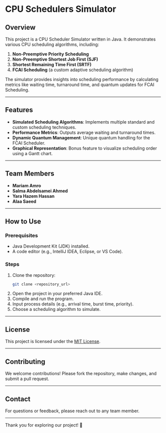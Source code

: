 # CPU Schedulers Simulator

## Overview
This project is a CPU Scheduler Simulator written in Java. It demonstrates various CPU scheduling algorithms, including:

1. **Non-Preemptive Priority Scheduling**
2. **Non-Preemptive Shortest Job First (SJF)**
3. **Shortest Remaining Time First (SRTF)**
4. **FCAI Scheduling** (a custom adaptive scheduling algorithm)

The simulator provides insights into scheduling performance by calculating metrics like waiting time, turnaround time, and quantum updates for FCAI Scheduling.

---

## Features
- **Simulated Scheduling Algorithms**: Implements multiple standard and custom scheduling techniques.
- **Performance Metrics**: Outputs average waiting and turnaround times.
- **Dynamic Quantum Management**: Unique quantum handling for the FCAI Scheduler.
- **Graphical Representation**: Bonus feature to visualize scheduling order using a Gantt chart.

---

## Team Members
- **Mariam Amro**
- **Salma Abdelsamei Ahmed**
- **Yara Hazem Hassan**
- **Alaa Saeed**

---

## How to Use
### Prerequisites
- Java Development Kit (JDK) installed.
- A code editor (e.g., IntelliJ IDEA, Eclipse, or VS Code).

### Steps
1. Clone the repository:
   ```bash
   git clone <repository_url>
   ```
2. Open the project in your preferred Java IDE.
3. Compile and run the program.
4. Input process details (e.g., arrival time, burst time, priority).
5. Choose a scheduling algorithm to simulate.

---

## License
This project is licensed under the [MIT License](LICENSE).

---

## Contributing
We welcome contributions! Please fork the repository, make changes, and submit a pull request.

---

## Contact
For questions or feedback, please reach out to any team member.

---

Thank you for exploring our project! 🚀
